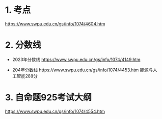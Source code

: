 # 1. 考点

https://www.swpu.edu.cn/gs/info/1074/4604.htm

# 2. 分数线

* 2023年分数线
https://www.swpu.edu.cn/gs/info/1074/4149.htm

* 204年分数线
https://www.swpu.edu.cn/gs/info/1074/4453.htm
能源与人工智能288分
# 3. 自命题925考试大纲
https://www.swpu.edu.cn/gs/info/1074/4554.htm